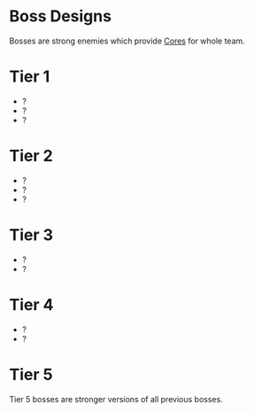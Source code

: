 # Boss Designs

Bosses are strong enemies which provide [Cores](../Item/Core.md) for whole team.

# Tier 1

- ?
- ?
- ?

# Tier 2

- ?
- ?
- ?

# Tier 3

- ?
- ?

# Tier 4

- ?
- ?

# Tier 5

Tier 5 bosses are stronger versions of all previous bosses.
